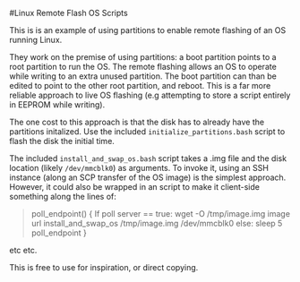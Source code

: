 #Linux Remote Flash OS Scripts

This is is an example of using partitions to enable remote flashing of an OS running Linux. 

They work on the premise of using partitions: a boot partition points to a root partition to run the OS. The remote flashing allows an OS to operate while writing to an extra unused partition. The boot partition can than be edited to point to the other root partition, and reboot. 
This is a far more reliable approach to live OS flashing (e.g attempting to store a script entirely in EEPROM while writing).

The one cost to this approach is that the disk has to already have the partitions initalized. Use the included `initialize_partitions.bash` script to flash the disk the initial time.

The included `install_and_swap_os.bash` script takes a .img file and the disk location (likely `/dev/mmcblk0`) as arguments. To invoke it, using an SSH instance (along an SCP transfer of the OS image) is the simplest approach. However, it could also be wrapped in an script to make it client-side something along the lines of: 

>
 >poll_endpoint() {
 >  If poll server == true:
 >       wget -O /tmp/image.img image url
 >       install_and_swap_os /tmp/image.img /dev/mmcblk0
 >   else:
 >       sleep 5
 >       poll_endpoint
>}

etc etc.


This is free to use for inspiration, or direct copying.
